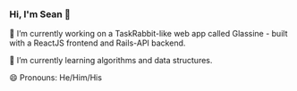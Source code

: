 ### Hi, I'm Sean 👋


🔭 I’m currently working on a TaskRabbit-like web app called Glassine - built with a ReactJS frontend and Rails-API backend. 

🌱 I’m currently learning algorithms and data structures. 

😄 Pronouns: He/Him/His

